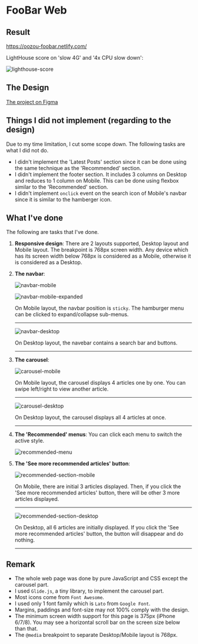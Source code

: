 # FooBar Web

## Result

https://oozou-foobar.netlify.com/

LightHouse score on 'slow 4G' and '4x CPU slow down':

![lighthouse-score](docs/pagespeed.png 'LightHouse score on Slow 4G and 4x CPU slow down')

## The Design

[The project on Figma](https://www.figma.com/file/GWJ8bcmzV83nznFegX3cqG/Javascript-Test?node-id=0%3A1)

## Things I did not implement (regarding to the design)

Due to my time limitation, I cut some scope down. The following tasks are what I did not do.

- I didn't implement the 'Latest Posts' section since it can be done using the same technique as the 'Recommended' section.
- I didn't implement the footer section. It includes 3 columns on Desktop and reduces to 1 column on Mobile. This can be done using flexbox similar to the 'Recommended' section.
- I didn't implement `onclick` event on the search icon of Mobile's navbar since it is similar to the hamberger icon.

## What I've done

The following are tasks that I've done.

1. **Responsive design**: There are 2 layouts supported, Desktop layout and Mobile layout. The breakpoint is 768px screen width. Any device which has its screen width below 768px is considered as a Mobile, otherwise it is considered as a Desktop.
2. **The navbar**:

   ![navbar-mobile](docs/navbar-mobile.png 'Navbar on Mobile layout')

   ![navbar-mobile-expanded](docs/navbar-mobile-expanded.png 'Navbar on Mobile layout expanded')

   On Mobile layout, the navbar position is `sticky`. The hamburger menu can be clicked to expand/collapse sub-menus.

   ***

   ![navbar-desktop](docs/navbar-desktop.png 'Navbar on Desktop layout')

   On Desktop layout, the navebar contains a search bar and buttons.

   ***

3. **The carousel**:

   ![carousel-mobile](docs/carousel-mobile.png 'The carousel on Mobile layout')

   On Mobile layout, the carousel displays 4 articles one by one. You can swipe left/right to view another article.

   ***

   ![carousel-desktop](docs/carousel-desktop.png 'The carousel on Desktop layout')

   On Desktop layout, the carousel displays all 4 articles at once.

   ***

4. **The 'Recommended' menus**: You can click each menu to switch the active style.

   ![recommended-menu](docs/recommended-menu.png 'The Recommended menus')

5. **The 'See more recommended articles' button**:

   ![recommended-section-mobile](docs/recommended-article-mobile.png 'The Recommended section on Mobile')

   On Mobile, there are initial 3 articles displayed. Then, if you click the 'See more recommended articles' button, there will be other 3 more articles displayed.

   ***

   ![recommended-section-desktop](docs/recommended-article-desktop.png 'The Recommended section on Desktop')

   On Desktop, all 6 articles are initially displayed. If you click the 'See more recommended articles' button, the button will disappear and do nothing.

   ***

## Remark

- The whole web page was done by pure JavaScript and CSS except the carousel part.
- I used `Glide.js`, a tiny library, to implement the carousel part.
- Most icons come from `Font Awesome`.
- I used only 1 font family which is `Lato` from `Google Font`.
- Margins, paddings and font-size may not 100% comply with the design.
- The minimum screen width support for this page is 375px (iPhone 6/7/8). You may see a horizontal scroll bar on the screen size below than that.
- The `@media` breakpoint to separate Desktop/Mobile layout is 768px.
